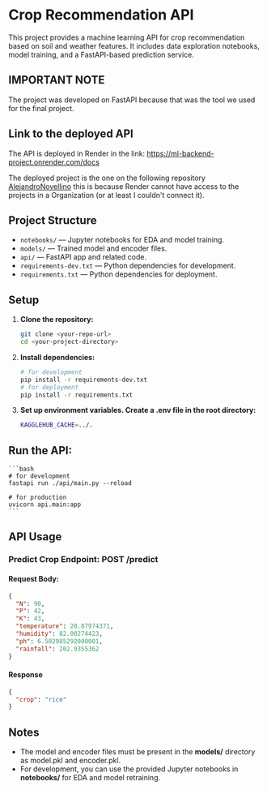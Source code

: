 # Crop Recommendation API

This project provides a machine learning API for crop recommendation based on soil and weather features. It includes data exploration notebooks, model training, and a FastAPI-based prediction service.

## **IMPORTANT NOTE**

The project was developed on FastAPI because that was the tool we used for the final project.

## Link to the deployed API

The API is deployed in Render in the link: https://ml-backend-project.onrender.com/docs

The deployed project is the one on the following repository [AlejandroNovellino](https://github.com/AlejandroNovellino/alejandroNovellino-ml-backend-project/tree/main) this is because Render cannot have access to the projects in a Organization (or at least I couldn't connect it).

## Project Structure

- `notebooks/` — Jupyter notebooks for EDA and model training.
- `models/` — Trained model and encoder files.
- `api/` — FastAPI app and related code.
- `requirements-dev.txt` — Python dependencies for development.
- `requirements.txt` — Python dependencies for deployment.

## Setup

1. **Clone the repository:**
   ```bash
   git clone <your-repo-url>
   cd <your-project-directory>
   ```
   
2. **Install dependencies:**
    ```bash
    # for development
    pip install -r requirements-dev.txt
    # for deployment
    pip install -r requirements.txt
    ```

3. **Set up environment variables. Create a .env file in the root directory:**
    ```bash
    KAGGLEHUB_CACHE=../.
   ```

## Run the API:
    ```bash
    # for development
    fastapi run ./api/main.py --reload
    
    # for production
    uvicorn api.main:app
    ```



## API Usage

### Predict Crop Endpoint: POST /predict

#### Request Body:
```json
{
  "N": 90,
  "P": 42,
  "K": 43,
  "temperature": 20.87974371,
  "humidity": 82.00274423,
  "ph": 6.502985292000001,
  "rainfall": 202.9355362
}
```


#### Response 
```json
{
  "crop": "rice"
}
```

## Notes
- The model and encoder files must be present in the **models/** directory as model.pkl and encoder.pkl.
- For development, you can use the provided Jupyter notebooks in **notebooks/** for EDA and model retraining.
